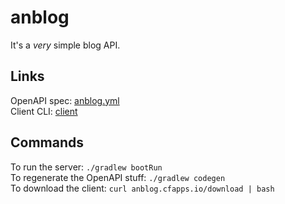 # anblog

It's a *very* simple blog API.

## Links

OpenAPI spec: [anblog.yml](anblog.yml)  
Client CLI: [client](client)  

## Commands

To run the server: `./gradlew bootRun`  
To regenerate the OpenAPI stuff: `./gradlew codegen`  
To download the client: `curl anblog.cfapps.io/download | bash`